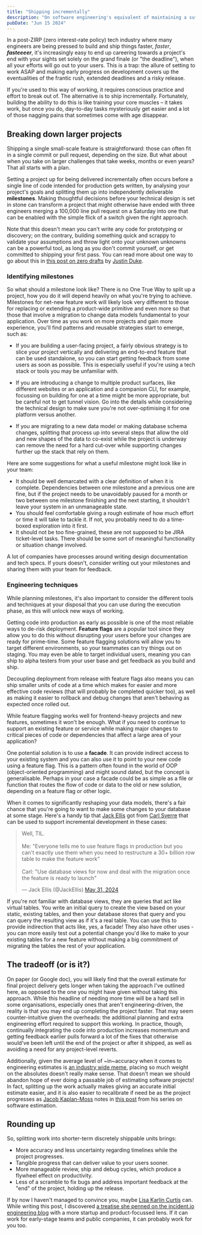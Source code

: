 ```yaml
---
title: "Shipping incrementally"
description: "On software engineering's equivalent of maintaining a sufficient fibre intake."
pubDate: "Jun 15 2024"
---
```


In a post-ZIRP (zero interest-rate policy) tech industry where many engineers are being pressed to build and ship things faster, _faster_, **_fasteeeer_**, it's increasingly easy to end up careering towards a project's end with your sights set solely on the grand finale (or "the deadline"), when all your efforts will go out to your users. This is a trap: the allure of setting to work ASAP and making early progress on development covers up the eventualities of the frantic rush, extended deadlines and a risky release.

If you're used to this way of working, it requires conscious practice and effort to break out of. The alternative is to ship incrementally. Fortunately, building the ability to do this is like training your core muscles – it takes work, but once you do, day-to-day tasks mysteriously get easier and a lot of those nagging pains that sometimes come with age disappear.

## Breaking down larger projects

Shipping a single small-scale feature is straightforward: those can often fit in a single commit or pull request, depending on the size. But what about when you take on larger challenges that take weeks, months or even years? That all starts with a plan.

Setting a project up for being delivered incrementally often occurs before a single line of code intended for production gets written, by analysing your project's goals and splitting them up into independently deliverable **milestones**. Making thoughtful decisions before your technical design is set in stone can transform a project that might otherwise have ended with three engineers merging a 100,000 line pull request on a Saturday into one that can be enabled with the simple flick of a switch given the right approach.

Note that this doesn't mean you can't write any code for prototyping or discovery; on the contrary, building something quick and scrappy to validate your assumptions and throw light onto your unknown unknowns can be a powerful tool, as long as you don't commit yourself, or get committed to shipping your first pass. You can read more about one way to go about this in <a href="https://jmduke.com/posts/microblog/zero-draft/" target="_blank">this post on zero drafts</a> by <a href="https://x.com/jmduke" target="_blank">Justin Duke</a>.

### Identifying milestones

So what should a milestone look like? There is no One True Way to split up a project, how you do it will depend heavily on what you're trying to achieve. Milestones for net-new feature work will likely look very different to those for replacing or extending a product-wide primitive and even more so that those that involve a migration to change data models fundamental to your application. Over time as you work on more projects and gain more experience, you'll find patterns and reusable strategies start to emerge, such as:

- If you are building a user-facing project, a fairly obvious strategy is to slice your project vertically and delivering an end-to-end feature that can be used standalone, so you can start getting feedback from some users as soon as possible. This is especially useful if you're using a tech stack or tools you may be unfamiliar with.

- If you are introducing a change to multiple product surfaces, like different websites or an application and a companion CLI, for example, focussing on building for one at a time might be more appropriate, but be careful not to get tunnel vision. Go into the details while considering the technical design to make sure you're not over-optimising it for one platform versus another.

- If you are migrating to a new data model or making database schema changes, splitting that process up into several steps that allow the old and new shapes of the data to co-exist while the project is underway can remove the need for a hard cut-over while supporting changes further up the stack that rely on them.

Here are some suggestions for what a useful milestone might look like in your team:

- It should be well demarcated with a clear definition of when it is complete. Dependencies between one milestone and a previous one are fine, but if the project needs to be unavoidably paused for a month or two between one milestone finishing and the next starting, it shouldn't leave your system in an unmanageable state.
- You should feel comfortable giving a rough estimate of how much effort or time it will take to tackle it. If not, you probably need to do a time-boxed exploration into it first.
- It should not be too fine-grained, these are not supposed to be JIRA ticket-level tasks. There should be some sort of meaningful functionality or situation change involved.

A lot of companies have processes around writing design documentation and tech specs. If yours doesn't, consider writing out your milestones and sharing them with your team for feedback.

### Engineering techniques

While planning milestones, it's also important to consider the different tools and techniques at your disposal that you can use during the execution phase, as this will unlock new ways of working.

Getting code into production as early as possible is one of the most reliable ways to de-risk deployment. **Feature flags** are a popular tool since they allow you to do this without disrupting your users before your changes are ready for prime-time. Some feature flagging solutions will allow you to target different environments, so your teammates can try things out on staging. You may even be able to target individual users, meaning you can ship to alpha testers from your user base and get feedback as you build and ship.

Decoupling deployment from release with feature flags also means you can ship smaller units of code at a time which makes for easier and more effective code reviews (that will probably be completed quicker too), as well as making it easier to rollback and debug changes that aren't behaving as expected once rolled out.

While feature flagging works well for frontend-heavy projects and new features, sometimes it won't be enough. What if you need to continue to support an existing feature or service while making major changes to critical pieces of code or dependencies that affect a large area of your application?

One potential solution is to use a **facade**. It can provide indirect access to your existing system and you can also use it to point to your new code using a feature flag. This is a pattern often found in the world of OOP (object-oriented programming) and might sound dated, but the concept is generalisable. Perhaps in your case a facade could be as simple as a file or function that routes the flow of code or data to the old or new solution, depending on a feature flag or other logic.

When it comes to significantly reshaping your data models, there's a fair chance that you're going to want to make some changes to your database at some stage. Here's a handy tip that <a href="https://x.com/JackEllis" target="_blank">Jack Ellis</a> got from <a href="https://carlsverre.com/" target="_blank">Carl Sverre</a> that can be used to support incremental development in these cases:

<blockquote class="twitter-tweet"><p lang="en" dir="ltr">Well, TIL.<br><br>Me: &quot;Everyone tells me to use feature flags in production but you can&#39;t exactly use them when you need to restructure a 30+ billion row table to make the feature work&quot;<br><br>Carl: &quot;Use database views for now and deal with the migration once the feature is ready to launch&quot;</p>&mdash; Jack Ellis (@JackEllis) <a href="https://twitter.com/JackEllis/status/1796666966322909292?ref_src=twsrc%5Etfw">May 31, 2024</a></blockquote> <script async src="https://platform.twitter.com/widgets.js" charset="utf-8"></script>

If you're not familiar with database views, they are queries that act like virtual tables. You write an initial query to create the view based on your static, existing tables, and then your database stores that query and you can query the resulting view as if it's a real table. You can use this to provide indirection that acts like, yes, a facade! They also have other uses - you can more easily test out a potential change you'd like to make to your existing tables for a new feature without making a big commitment of migrating the tables the rest of your application.

## The tradeoff (or is it?)

On paper (or Google doc), you will likely find that the overall estimate for final project delivery gets longer when taking the approach I've outlined here, as opposed to the one you might have given without taking this approach. While this headline of needing more time will be a hard sell in some organisations, especially ones that aren't engineering-driven, the reality is that you may end up completing the project faster. That may seem counter-intuitive given the overheads: the additional planning and extra engineering effort required to support this working. In practice, though, continually integrating the code into production increases momentum and getting feedback earlier pulls forward a lot of the fixes that otherwise would've been left until the end of the project or after it shipped, as well as avoiding a need for any project-level reverts.

Additionally, given the average level of ~in~accuracy when it comes to engineering estimates is <a href="https://xkcd.com/1658/" target="_blank">an industry wide meme</a>, placing so much weight on the absolutes doesn't really make sense. That doesn't mean we should abandon hope of ever doing a passable job of estimating software projects! In fact, splitting up the work actually makes giving an accurate initial estimate easier, and it is also easier to recalibrate if need be as the project progresses as <a href="https://jacobian.org/">Jacob Kaplan-Moss</a> notes in <a href="https://jacobian.org/2021/may/20/estimation/" target="_blank">this post</a> from his series on software estimation.

## Rounding up

So, splitting work into shorter-term discretely shippable units brings:

- More accuracy and less uncertainty regarding timelines while the project progresses.
- Tangible progress that can deliver value to your users sooner.
- More manageable review, ship and debug cycles, which produce a flywheel effect on productivity.
- Less of a scramble to fix bugs and address important feedback at the "end" of the project, holding up the release.

If by now I haven't managed to convince you, maybe <a href="https://twitter.com/LisaKC_" target="_blank">Lisa Karlin Curtis</a> can. While writing this post, I discovered <a href="https://incident.io/blog/breaking-down-complex-projects" target="_blank">a treatise she penned on the incident.io engineering blog</a> with a more startup and product-focussed lens. If it can work for early-stage teams and public companies, it can probably work for you too.
